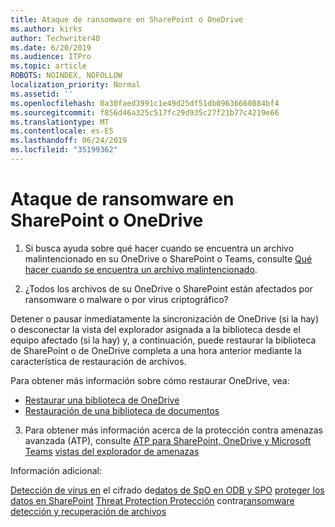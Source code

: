 ```yaml
---
title: Ataque de ransomware en SharePoint o OneDrive
ms.author: kirks
author: Techwriter40
ms.date: 6/20/2019
ms.audience: ITPro
ms.topic: article
ROBOTS: NOINDEX, NOFOLLOW
localization_priority: Normal
ms.assetid: ''
ms.openlocfilehash: 0a30faed3991c1e49d25df51db09636660884bf4
ms.sourcegitcommit: f856d46a325c517fc29d935c27f21b77c4219e66
ms.translationtype: MT
ms.contentlocale: es-ES
ms.lasthandoff: 06/24/2019
ms.locfileid: "35199362"
---
```

# <a name="ransomware-attack-in-sharepoint-or-onedrive"></a>Ataque de ransomware en SharePoint o OneDrive

1.  Si busca ayuda sobre qué hacer cuando se encuentra un archivo malintencionado en su OneDrive o SharePoint o Teams, consulte [Qué hacer cuando se encuentra un archivo malintencionado](https://support.office.com/en-ie/article/what-to-do-when-a-malicious-file-is-found-in-sharepoint-online-onedrive-or-microsoft-teams-01e902ad-a903-4e0f-b093-1e1ac0c37ad2).

2.  ¿Todos los archivos de su OneDrive o SharePoint están afectados por ransomware o malware o por virus criptográfico? 

Detener o pausar inmediatamente la sincronización de OneDrive (si la hay) o desconectar la vista del explorador asignada a la biblioteca desde el equipo afectado (si la hay) y, a continuación, puede restaurar la biblioteca de SharePoint o de OneDrive completa a una hora anterior mediante la característica de restauración de archivos. 

Para obtener más información sobre cómo restaurar OneDrive, vea:

- [Restaurar una biblioteca de OneDrive](https://support.office.com/article/restore-your-onedrive-fa231298-759d-41cf-bcd0-25ac53eb8a150)
- [Restauración de una biblioteca de documentos](https://support.office.com/article/restore-a-document-library-317791c3-8bd0-4dfd-8254-3ca90883d39a?ui=en-US&rs=en-US&ad=US)

3. Para obtener más información acerca de la protección contra amenazas avanzada (ATP), consulte [ATP para SharePoint, OneDrive y Microsoft Teams](https://docs.microsoft.com/en-us/office365/securitycompliance/atp-for-spo-odb-and-teams)
[vistas del explorador de amenazas](https://docs.microsoft.com/en-us/office365/securitycompliance/threat-explorer-views)

Información adicional:

[Detección de virus en](https://docs.microsoft.com/en-us/office365/securitycompliance/virus-detection-in-spo)
el cifrado de[datos de SpO en ODB y SPO](https://docs.microsoft.com/en-us/office365/securitycompliance/data-encryption-in-odb-and-spo)
[proteger los datos en SharePoint](https://docs.microsoft.com/en-us/sharepoint/safeguarding-your-data)
[Threat Protection Protección](https://docs.microsoft.com/en-us/windows/security/threat-protection/intelligence/ransomware-malware)
contra[ransomware detección y recuperación de archivos](https://support.office.com/en-ie/article/Ransomware-detection-and-recovering-your-files-0d90ec50-6bfd-40f4-acc7-b8c12c73637f)